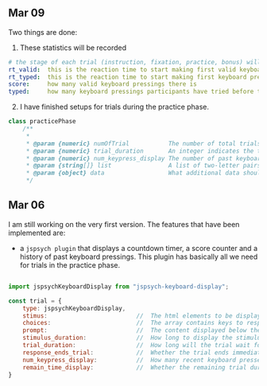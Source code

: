 ## Mar 09

Two things are done: 

1. These statistics will be recorded

```yaml
# the stage of each trial (instruction, fixation, practice, bonus) will be labeled to help data clean
rt_valid:  this is the reaction time to start making first valid keyboard pressing
rt_typed:  this is the reaction time to start making first keyboard pressing, valid or invalid
score:     how many valid keyboard pressings there is
typed:     how many keyboard pressings participants have tried before the trial times out
```

2. I have finished setups for trials during the practice phase. 

```js
class practicePhase
    /**
     * 
     * @param {numeric} numOfTrial           The number of total trials during the practice stage
     * @param {numeric} trial_duration       An integer indicates the time (in seconds) before time out
     * @param {numeric} num_keypress_display The number of past keyboard pressings to be displayed, hide if set to zero
     * @param {string[]} list                A list of two-letter pairs be serve as correct responses (in sequential order) at each practice trial
     * @param {object} data                  What additional data should the trial store
     */
```

## Mar 06

I am still working on the very first version. The features that have been implemented are:

- a `jspsych plugin` that displays a countdown timer, a score counter and a history of past keyboard pressings. This plugin has basically all we need for trials in the practice phase.

```js

import jspsychKeyboardDisplay from "jspsych-keyboard-display";

const trial = {
    type: jspsychKeyboardDisplay,
    stimus:                         //  The html elements to be displayed.
    choices:                        //  The array contains keys to respond to stimulus
    prompt:                         //  The content displayed below the stimulus (e.g., reminder)
    stimulus_duration:              //  How long to display the stimulus in milliseconds
    trial_duration:                 //  How long will the trial wait for a keyboard response (inf if set to null)
    response_ends_trial:            //  Whether the trial ends immediately when a response is made
    num_keypress_display:           //  How many recent keyboard presses are displayed
    remain_time_display:            //  Whether the remaining trial duration will be displayed in seconds
}
```
